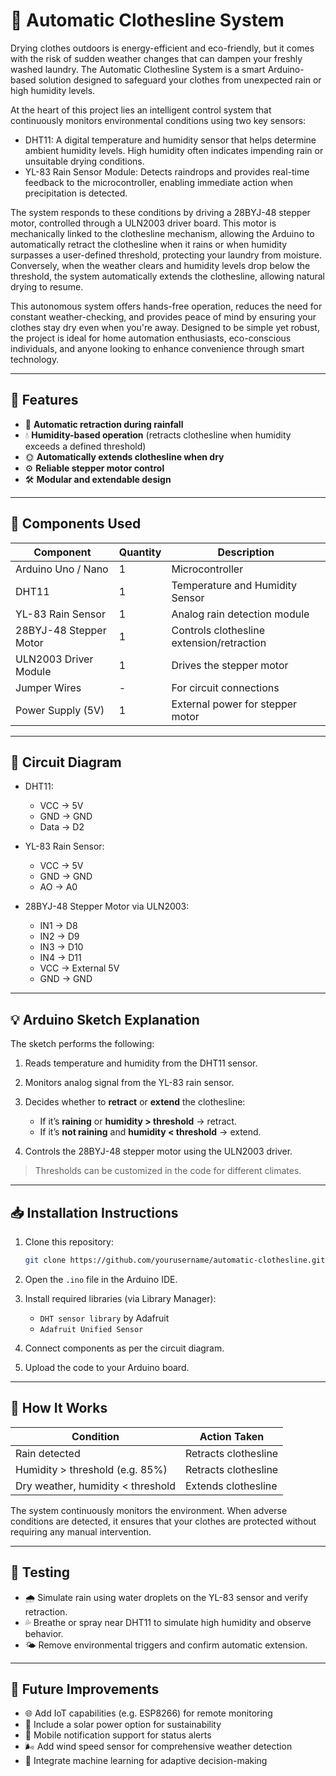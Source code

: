 # 🧺 Automatic Clothesline System

Drying clothes outdoors is energy-efficient and eco-friendly, but it comes with the risk of sudden weather changes that can dampen your freshly washed laundry. The Automatic Clothesline System is a smart Arduino-based solution designed to safeguard your clothes from unexpected rain or high humidity levels.

At the heart of this project lies an intelligent control system that continuously monitors environmental conditions using two key sensors:
- DHT11: A digital temperature and humidity sensor that helps determine ambient humidity levels. High humidity often indicates impending rain or unsuitable drying conditions.
- YL-83 Rain Sensor Module: Detects raindrops and provides real-time feedback to the microcontroller, enabling immediate action when precipitation is detected.

The system responds to these conditions by driving a 28BYJ-48 stepper motor, controlled through a ULN2003 driver board. This motor is mechanically linked to the clothesline mechanism, allowing the Arduino to automatically retract the clothesline when it rains or when humidity surpasses a user-defined threshold, protecting your laundry from moisture. Conversely, when the weather clears and humidity levels drop below the threshold, the system automatically extends the clothesline, allowing natural drying to resume.

This autonomous system offers hands-free operation, reduces the need for constant weather-checking, and provides peace of mind by ensuring your clothes stay dry even when you're away. Designed to be simple yet robust, the project is ideal for home automation enthusiasts, eco-conscious individuals, and anyone looking to enhance convenience through smart technology.

---

## 🌟 Features

* 🚿 **Automatic retraction during rainfall**
* 💧 **Humidity-based operation** (retracts clothesline when humidity exceeds a defined threshold)
* 🌞 **Automatically extends clothesline when dry**
* ⚙️ **Reliable stepper motor control**
* 🛠️ **Modular and extendable design**

---

## 🔧 Components Used

| Component              | Quantity | Description                               |
| ---------------------- | -------- | ----------------------------------------- |
| Arduino Uno / Nano     | 1        | Microcontroller                           |
| DHT11                  | 1        | Temperature and Humidity Sensor           |
| YL-83 Rain Sensor      | 1        | Analog rain detection module              |
| 28BYJ-48 Stepper Motor | 1        | Controls clothesline extension/retraction |
| ULN2003 Driver Module  | 1        | Drives the stepper motor                  |
| Jumper Wires           | -        | For circuit connections                   |
| Power Supply (5V)      | 1        | External power for stepper motor          |

---

## 🔌 Circuit Diagram



* DHT11:

  * VCC → 5V
  * GND → GND
  * Data → D2

* YL-83 Rain Sensor:

  * VCC → 5V
  * GND → GND
  * AO → A0

* 28BYJ-48 Stepper Motor via ULN2003:

  * IN1 → D8
  * IN2 → D9
  * IN3 → D10
  * IN4 → D11
  * VCC → External 5V
  * GND → GND

---

## 💡 Arduino Sketch Explanation

The sketch performs the following:

1. Reads temperature and humidity from the DHT11 sensor.
2. Monitors analog signal from the YL-83 rain sensor.
3. Decides whether to **retract** or **extend** the clothesline:

   * If it’s **raining** or **humidity > threshold** → retract.
   * If it’s **not raining** and **humidity < threshold** → extend.
4. Controls the 28BYJ-48 stepper motor using the ULN2003 driver.

> Thresholds can be customized in the code for different climates.

---

## 📥 Installation Instructions

1. Clone this repository:

   ```bash
   git clone https://github.com/yourusername/automatic-clothesline.git
   ```
2. Open the `.ino` file in the Arduino IDE.
3. Install required libraries (via Library Manager):

   * `DHT sensor library` by Adafruit
   * `Adafruit Unified Sensor`
4. Connect components as per the circuit diagram.
5. Upload the code to your Arduino board.

---

## 🔄 How It Works

| Condition                         | Action Taken         |
| --------------------------------- | -------------------- |
| Rain detected                     | Retracts clothesline |
| Humidity > threshold (e.g. 85%)   | Retracts clothesline |
| Dry weather, humidity < threshold | Extends clothesline  |

The system continuously monitors the environment. When adverse conditions are detected, it ensures that your clothes are protected without requiring any manual intervention.

---

## 🧪 Testing

* 🌧️ Simulate rain using water droplets on the YL-83 sensor and verify retraction.
* 💦 Breathe or spray near DHT11 to simulate high humidity and observe behavior.
* 🌤️ Remove environmental triggers and confirm automatic extension.

---

## 🚀 Future Improvements

* 🌐 Add IoT capabilities (e.g. ESP8266) for remote monitoring
* 🔋 Include a solar power option for sustainability
* 📲 Mobile notification support for status alerts
* 🌬️ Add wind speed sensor for comprehensive weather detection
* 🧠 Integrate machine learning for adaptive decision-making
